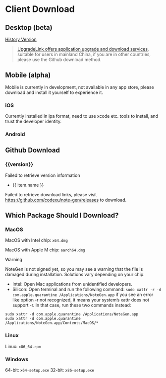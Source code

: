 # Client Download

## Desktop (beta)

<DownloadDesktop />

[History Version](http://download.upgrade.toolsetlink.com/download?appKey=tyEi-iLVFxnRhGc9c_xApw)

> [UpgradeLink offers application upgrade and download services](http://upgrade.toolsetlink.com/), suitable for users in mainland China, if you are in other countries, please use the Github download method.

## Mobile (alpha)

Mobile is currently in development, not available in any app store, please download and install it yourself to experience it.

### iOS

<DownloadIos />

Currently installed in ipa format, need to use xcode etc. tools to install, and trust the developer identity.

### Android

<DownloadAndroid />


## Github Download

<h3 v-if="version">{{version}}</h3>
<p v-else>Failed to retrieve version information</p>

<ul v-if="assets" v-for="(item, index) in assets.assets" :key="index">
  <li v-if="!filterAssets.includes(item.name.split('.').pop())">
    <a :href="item.browser_download_url">{{ item.name }}</a>
  </li>
</ul>
<p v-else>
  Failed to retrieve download links, please visit
  <a href="https://github.com/codexu/note-gen/releases">https://github.com/codexu/note-gen/releases</a> to download.
</p>


## Which Package Should I Download?

### MacOS

MacOS with Intel chip: `x64.dmg`

MacOS with Apple M chip: `aarch64.dmg`

> [!WARNING]
> NoteGen is not signed yet, so you may see a warning that the file is damaged during installation. Solutions vary depending on your chip:
> - Intel: Open Mac applications from unidentified developers.
> - Silicon: Open terminal and run the following command: `sudo xattr -r -d com.apple.quarantine /Applications/NoteGen.app`
  > if you see an error like option -r not recognized, it means your system’s xattr does not support -r. In that case, run these two commands instead:
  ```
  sudo xattr -d com.apple.quarantine /Applications/NoteGen.app
  sudo xattr -d com.apple.quarantine /Applications/NoteGen.app/Contents/MacOS/*
  ```
### Linux

Linux: `x86_64.rpm`

### Windows

64-bit: `x64-setup.exe`
32-bit: `x86-setup.exe`

<script setup>
import { getLatestRelease } from '../libs/download.ts'
import DownloadDesktop from '../components/DownloadDesktop.vue'
import DownloadIos from '../components/DownloadIos.vue'
import DownloadAndroid from '../components/DownloadAndroid.vue'
import { ref } from 'vue'

// Filter suffixes
const filterAssets = ['sig', 'asc', 'json', 'gz']

const assets = ref(null)
const version = ref(null)

getLatestRelease('codexu','note-gen').then(res =>{
  if(res) {
    assets.value = res
    version.value = res.name
  }
})
</script>

